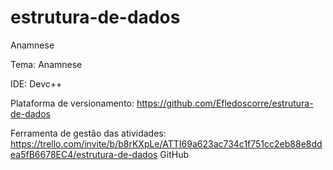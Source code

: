 # estrutura-de-dados
Anamnese

Tema: Anamnese

IDE: Devc++

Plataforma de versionamento: https://github.com/Efledoscorre/estrutura-de-dados

Ferramenta de gestão das atividades: https://trello.com/invite/b/b8rKXpLe/ATTI69a623ac734c1f751cc2eb88e8ddea5fB6678EC4/estrutura-de-dados
GitHub
